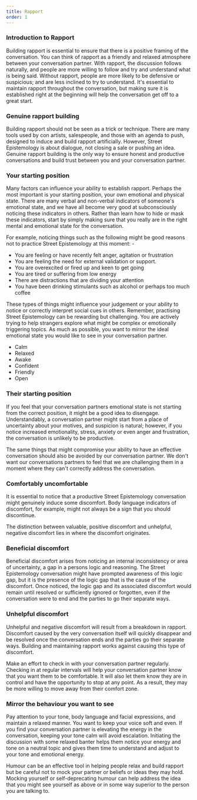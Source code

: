```yaml
---
title: Rapport
order: 1
---
```

### Introduction to Rapport

Building rapport is essential to ensure that there is a positive framing of the conversation. You can think of rapport as a friendly and relaxed atmosphere between your conversation partner. With rapport, the discussion follows naturally, and people are more willing to follow and try and understand what is being said. Without rapport, people are more likely to be defensive or suspicious; and are less inclined to try to understand. It's essential to maintain rapport throughout the conversation, but making sure it is established right at the beginning will help the conversation get off to a great start.

### Genuine rapport building

Building rapport should not be seen as a trick or technique. There are many tools used by con artists, salespeople, and those with an agenda to push, designed to induce and build rapport artificially. However, Street Epistemology is about dialogue, not closing a sale or pushing an idea. Genuine rapport building is the only way to ensure honest and productive conversations and build trust between you and your conversation partner.

### Your starting position

Many factors can influence your ability to establish rapport. Perhaps the most important is your starting position, your own emotional and physical state. There are many verbal and non-verbal indicators of someone's emotional state, and we have all become very good at subconsciously noticing these indicators in others. Rather than learn how to hide or mask these indicators, start by simply making sure that you really are in the right mental and emotional state for the conversation.

For example, noticing things such as the following might be good reasons not to practice Street Epistemology at this moment: -

- You are feeling or have recently felt anger, agitation or frustration
- You are feeling the need for external validation or support.
- You are overexcited or fired up and keen to get going
- You are tired or suffering from low energy
- There are distractions that are dividing your attention
- You have been drinking stimulants such as alcohol or perhaps too much coffee

These types of things might influence your judgement or your ability to notice or correctly interpret social cues in others. Remember, practising Street Epistemology can be rewarding but challenging. You are actively trying to help strangers explore what might be complex or emotionally triggering topics. As much as possible, you want to mirror the ideal emotional state you would like to see in your conversation partner.

- Calm
- Relaxed
- Awake
- Confident
- Friendly
- Open

### Their starting position

If you feel that your conversation partners emotional state is not starting from the correct position, it might be a good idea to disengage. Understandably, a conversation partner might start from a place of uncertainty about your motives, and suspicion is natural; however, if you notice increased emotionality, stress, anxiety or even anger and frustration, the conversation is unlikely to be productive.

The same things that might compromise your ability to have an effective conversation should also be avoided by our conversation partner. We don't want our conversations partners to feel that we are challenging them in a moment where they can't correctly address the conversation.

### Comfortably uncomfortable

It is essential to notice that a productive Street Epistemology conversation might genuinely induce some discomfort. Body language indicators of discomfort, for example, might not always be a sign that you should discontinue.

The distinction between valuable, positive discomfort and unhelpful, negative discomfort lies in where the discomfort originates.

### Beneficial discomfort

Beneficial discomfort arises from noticing an internal inconsistency or area of uncertainty, a gap in a persons logic and reasoning. The Street Epistemology conversation might have prompted awareness of this logic gap, but it is the presence of the logic gap that is the cause of the discomfort. Once noticed, the logic gap and its associated discomfort would remain until resolved or sufficiently ignored or forgotten, even if the conversation were to end and the parties to go their separate ways.

### Unhelpful discomfort

Unhelpful and negative discomfort will result from a breakdown in rapport. Discomfort caused by the very conversation itself will quickly disappear and be resolved once the conversation ends and the parties go their separate ways. Building and maintaining rapport works against causing this type of discomfort.

Make an effort to check in with your conversation partner regularly. Checking in at regular intervals will help your conversation partner know that you want them to be comfortable. It will also let them know they are in control and have the opportunity to stop at any point. As a result, they may be more willing to move away from their comfort zone.

### Mirror the behaviour you want to see

Pay attention to your tone, body language and facial expressions, and maintain a relaxed manner. You want to keep your voice soft and even. If you find your conversation partner is elevating the energy in the conversation, keeping your tone calm will avoid escalation. Initiating the discussion with some relaxed banter helps them notice your energy and tone on a neutral topic and gives them time to understand and adjust to your tone and emotional energy.

Humour can be an effective tool in helping people relax and build rapport but be careful not to mock your partner or beliefs or ideas they may hold. Mocking yourself or self-deprecating humour can help address the idea that you might see yourself as above or in some way superior to the person you are talking to.
